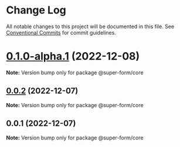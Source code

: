 # Change Log

All notable changes to this project will be documented in this file.
See [Conventional Commits](https://conventionalcommits.org) for commit guidelines.

# [0.1.0-alpha.1](https://github.com/tomosterlund/super-form/compare/v0.1.0-alpha.0...v0.1.0-alpha.1) (2022-12-08)

**Note:** Version bump only for package @super-form/core





## [0.0.2](https://github.com/tomosterlund/super-form/compare/v0.0.1...v0.0.2) (2022-12-07)

**Note:** Version bump only for package @super-form/core





## 0.0.1 (2022-12-07)

**Note:** Version bump only for package @super-form/core
